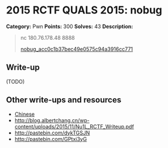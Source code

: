 # 2015 RCTF QUALS 2015: nobug

**Category:** Pwn
**Points:** 300
**Solves:** 43
**Description:**

> nc 180.76.178.48 8888
> 
> 
> [nobug_acc0c1b37bec49e0575c94a3916cc771](./nobug_acc0c1b37bec49e0575c94a3916cc771)


## Write-up

(TODO)

## Other write-ups and resources

* [Chinese](http://bobao.360.cn/ctf/detail/155.html)
* <http://blog.albertchang.cn/wp-content/uploads/2015/11/Nu1L_RCTF_Writeup.pdf>
* <http://pastebin.com/dykTGSJN>
* <http://pastebin.com/GPtxi3yG>
